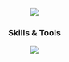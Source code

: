 <p align="center">
  <img src="https://capsule-render.vercel.app/api?type=waving&color=A7CFF2&height=230&text=Seungmin%20Lee&fontSize=70&fontAlignY=40&fontColor=FFFFFF&desc=Frontend%20Developer&descAlign=65" />
</p>
<h3 align="center">Skills & Tools</h3>
<p align="center">
  <img src="https://skillicons.dev/icons?i=js,ts,react,redux,scss,styledcomponents,html,css,figma" />
</p>
<br>
